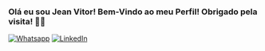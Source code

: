### Olá eu sou Jean Vitor! Bem-Vindo ao meu Perfil! Obrigado pela visita! ✌🏼

[![Whatsapp](https://img.shields.io/badge/WhatsApp-25D366?style=for-the-badge&logo=whatsapp&logoColor=white)](https://wa.me/5535988963222)
[![LinkedIn](https://img.shields.io/badge/LinkedIn-0077B5?style=for-the-badge&logo=linkedin&logoColor=white)](https://www.linkedin.com/in/jean-vitor-da-silva-lopes-881ab422b/)

